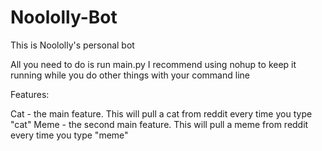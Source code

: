 # Noololly-Bot
This is Noololly's personal bot

All you need to do is run main.py
I recommend using nohup to keep it running while you do other things with your command line

Features:

Cat - the main feature. This will pull a cat from reddit every time you type "cat"
Meme - the second main feature. This will pull a meme from reddit every time you type "meme"

